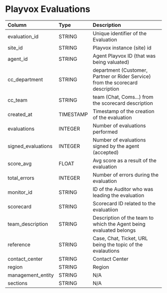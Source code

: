 # Playvox Evaluations

|Column | Type | Description|
| :--- | :--- | :--- | 
|evaluation_id | STRING | Unique identifier of the Evaluation|
|site_id | STRING | Playvox instance (site) id|
|agent_id | STRING | Agent Playvox ID (that was being valuated)|
|cc_department | STRING | department (Customer, Partner or Rider Service) from the scorecard description|
|cc_team | STRING | team (Chat, Coms...) from the scorecard description|
|created_at | TIMESTAMP | Timestamp of the creation of the evaluation|
|evaluations | INTEGER | Number of evaluations performed|
|signed_evaluations | INTEGER | Number of evaluations signed by the agent (accepted)|
|score_avg | FLOAT | Avg score as a result of the evaluation|
|total_errors | INTEGER | Number of errors during the evaluation|
|monitor_id | STRING | ID of the Auditor who was leading the evaluation|
|scorecard | STRING | Scorecard ID related to the evaluatiion|
|team_description | STRING | Description of the team to which the Agent being evaluated belongs|
|reference | STRING | Case, Chat, Ticket, URL being the topic of the evalautions|
|contact_center | STRING | Contact Center|
|region | STRING | Region|
|management_entity | STRING | N/A|
|sections | STRING | N/A|